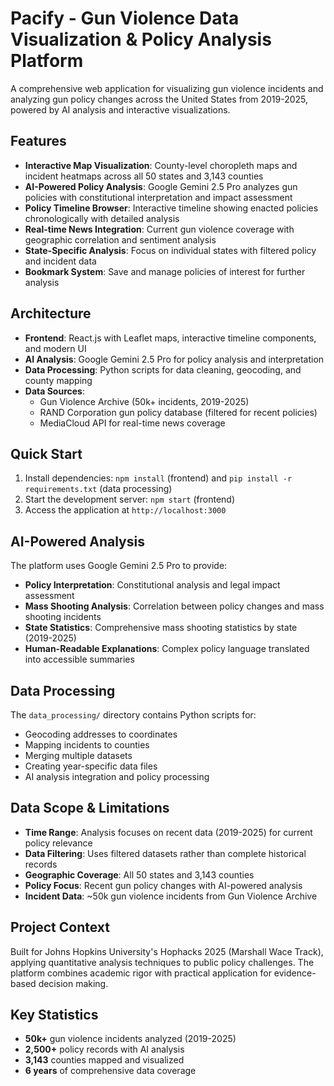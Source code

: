 # Pacify - Gun Violence Data Visualization & Policy Analysis Platform

A comprehensive web application for visualizing gun violence incidents and analyzing gun policy changes across the United States from 2019-2025, powered by AI analysis and interactive visualizations.

## Features

- **Interactive Map Visualization**: County-level choropleth maps and incident heatmaps across all 50 states and 3,143 counties
- **AI-Powered Policy Analysis**: Google Gemini 2.5 Pro analyzes gun policies with constitutional interpretation and impact assessment
- **Policy Timeline Browser**: Interactive timeline showing enacted policies chronologically with detailed analysis
- **Real-time News Integration**: Current gun violence coverage with geographic correlation and sentiment analysis
- **State-Specific Analysis**: Focus on individual states with filtered policy and incident data
- **Bookmark System**: Save and manage policies of interest for further analysis

## Architecture

- **Frontend**: React.js with Leaflet maps, interactive timeline components, and modern UI
- **AI Analysis**: Google Gemini 2.5 Pro for policy analysis and interpretation
- **Data Processing**: Python scripts for data cleaning, geocoding, and county mapping
- **Data Sources**: 
  - Gun Violence Archive (50k+ incidents, 2019-2025)
  - RAND Corporation gun policy database (filtered for recent policies)
  - MediaCloud API for real-time news coverage

## Quick Start

1. Install dependencies: `npm install` (frontend) and `pip install -r requirements.txt` (data processing)
2. Start the development server: `npm start` (frontend)
3. Access the application at `http://localhost:3000`

## AI-Powered Analysis

The platform uses Google Gemini 2.5 Pro to provide:
- **Policy Interpretation**: Constitutional analysis and legal impact assessment
- **Mass Shooting Analysis**: Correlation between policy changes and mass shooting incidents
- **State Statistics**: Comprehensive mass shooting statistics by state (2019-2025)
- **Human-Readable Explanations**: Complex policy language translated into accessible summaries

## Data Processing

The `data_processing/` directory contains Python scripts for:
- Geocoding addresses to coordinates
- Mapping incidents to counties
- Merging multiple datasets
- Creating year-specific data files
- AI analysis integration and policy processing

## Data Scope & Limitations

- **Time Range**: Analysis focuses on recent data (2019-2025) for current policy relevance
- **Data Filtering**: Uses filtered datasets rather than complete historical records
- **Geographic Coverage**: All 50 states and 3,143 counties
- **Policy Focus**: Recent gun policy changes with AI-powered analysis
- **Incident Data**: ~50k gun violence incidents from Gun Violence Archive

## Project Context

Built for Johns Hopkins University's Hophacks 2025 (Marshall Wace Track), applying quantitative analysis techniques to public policy challenges. The platform combines academic rigor with practical application for evidence-based decision making.

## Key Statistics

- **50k+** gun violence incidents analyzed (2019-2025)
- **2,500+** policy records with AI analysis
- **3,143** counties mapped and visualized
- **6 years** of comprehensive data coverage
